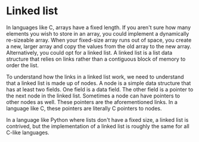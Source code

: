 # Linked list

In languages like C, arrays have a fixed length. If you aren't sure how
many elements you wish to store in an array, you could implement a
dynamically re-sizeable array. When your fixed-size array runs out of
space, you create a new, larger array and copy the values from the
old array to the new array. Alternatively, you could opt for a linked
list. A linked list is a list data structure that relies on links rather
than a contiguous block of memory to order the list.

To understand how the links in a linked list work, we need to understand
that a linked list is made up of nodes. A node is a simple data
structure that has at least two fields. One field is a data field. The
other field is a pointer to the next node in the linked list. Sometimes
a node can have pointers to other nodes as well. These pointers are the
aforementioned links. In a language like C, these pointers are literally
C pointers to nodes.

In a language like Python where lists don't have a fixed size, a linked
list is contrived, but the implementation of a linked list is roughly
the same for all C-like languages.